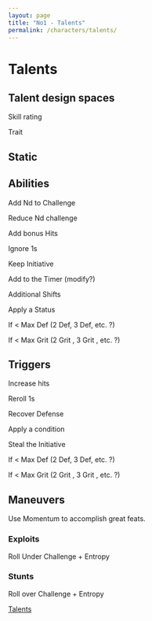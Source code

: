 ```yaml
---
layout: page
title: "No1 - Talents"
permalink: /characters/talents/
---
```


# Talents

## Talent design spaces

Skill rating

Trait

## Static

## Abilities

Add Nd to Challenge

Reduce Nd challenge

Add bonus Hits

Ignore 1s

Keep Initiative

Add to the Timer (modify?)

Additional Shifts

Apply a Status

If < Max Def (2 Def, 3 Def, etc. ?)

If < Max Grit (2 Grit , 3 Grit , etc. ?)

## Triggers

Increase hits

Reroll 1s

Recover Defense

Apply a condition

Steal the Initiative

If < Max Def (2 Def, 3 Def, etc. ?)

If < Max Grit (2 Grit , 3 Grit , etc. ?)

## Maneuvers

Use Momentum to accomplish great feats.

### Exploits

Roll Under Challenge + Entropy

### Stunts

Roll over Challenge + Entropy

[Talents](Talents%20cf9968b1da9a49a390dd734b28cd5857/Talents%2004253458871845b69e4c4a7827534cb8.csv)